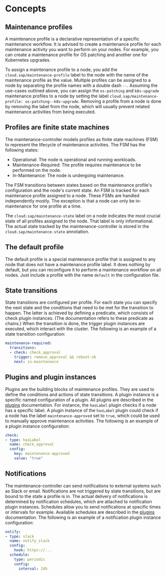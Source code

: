 # Concepts

## Maintenance profiles
A maintenance profile is a declarative representation of a specific maintenance workflow.
It is advised to create a maintenance profile for each maintenance activity you want to perform on your nodes.
For example, you can create a maintenance profile for OS patching and another one for Kubernetes upgrades.

To assign a maintenance profile to a node, you add the `cloud.sap/maintenance-profile` label to the node with the name of the maintenance profile as the value.
Multiple profiles can be assigned to a node by separating the profile names with a double dash `--`.
Assuming the use-cases outlined above, you can assign the `os-patching` and `k8s-upgrade` maintenance profiles to a node by setting the label `cloud.sap/maintenance-profile: os-patching--k8s-upgrade`.
Removing a profile from a node is done by removing the label from the node, which will usually prevent related maintenance activities from being executed.

## Profiles are finite state machines
The maintenance-controller models profiles as finite state machines (FSM) to represent the lifecycle of maintenance activities.
The FSM has the following states:
- Operational: The node is operational and running workloads.
- Maintenance-Required: The profile requires maintenance to be performed on the node.
- In-Maintenance: The node is undergoing maintenance.

The FSM transitions between states based on the maintenance profile's configuration and the node's current state.
An FSM is tracked for each maintenance profile assigned to a node.
These FSMs are handled independently mostly.
The exception is that a node can only be in-maintenance for one profile at a time.

The `cloud.sap/maintenance-state` label on a node indicates the most crucial state of all profiles assigned to the node.
That label is only informational.
The actual state tracked by the maintenance-controller is stored in the `cloud.sap/maintenance-state` annotation.

## The default profile
The default profile is a special maintenance profile that is assigned to any node that does not have a maintenance profile label.
It does nothing by default, but you can reconfigure it to perform a maintenance workflow on all nodes.
Just include a profile with the name `default` in the configuration file.

## State transitions
State transitions are configured per profile.
For each state you can specify the next state and the conditions that need to be met for the transition to happen.
The latter is achieved by defining a predicate, which consists of check plugin instances.
(The documentation refers to these predicate as chains.)
When the transition is done, the trigger plugin instances are executed, which interact with the cluster.
The following is an example of a state transition configuration:

```yaml
maintenance-required:
  transitions:
  - check: check_approval
    trigger: remove_approval && reboot-ok
    next: in-maintenance
```

## Plugins and plugin instances
Plugins are the building blocks of maintenance profiles.
They are used to define the conditions and actions of state transitions.
A plugin instance is a specific named configuration of a plugin.
All plugins are described in the [plugins](plugins.md) documentation.
For instance, the `hasLabel` plugin checks if a node has a specific label.
A plugin instance of the `hasLabel` plugin could check if a node has the label `maintenance-approved` set to `true`, which could be used to manually approve maintenance activities.
The following is an example of a plugin instance configuration:

```yaml
check:
- type: hasLabel
  name: check_approval
  config:
    key: maintenance-approved
    value: "true"
```

## Notifications
The maintenance-controller can send notifications to external systems such as Slack or email.
Notifications are not triggered by state transitions, but are bound to the state a profile is in.
The actual delivery of notifications is determined by notification schedules, which are attached to notification plugin instances.
Schedules allow you to send notifications at specific times or intervals for example.
Available schedules are described in the [plugins](plugins.md) documentation.
The following is an example of a notification plugin instance configuration:

```yaml
notify:
- type: slack
  name: notify_slack
  config:
    hook: https://...
  schedule:
    type: periodic
    config:
      interval: 24h
```
